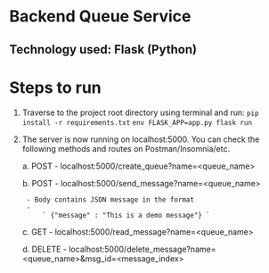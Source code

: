 # Backend Queue Service

## Technology used: Flask (Python)


# Steps to run
1. Traverse to the project root directory using terminal and run:
    `pip install -r requirements.txt`
    `env FLASK_APP=app.py flask run`
2. The server is now running on localhost:5000. You can check the following methods and routes on Postman/Insomnia/etc.

    a. POST - localhost:5000/create_queue?name=<queue_name>
    
    b. POST - localhost:5000/send_message?name=<queue_name>
    
        - Body contains JSON message in the format 
        - 
            ` {"message" : "This is a demo message"} `
            
    c. GET - localhost:5000/read_message?name=<queue_name>
    
    d. DELETE - localhost:5000/delete_message?name=<queue_name>&msg_id=<message_index>

